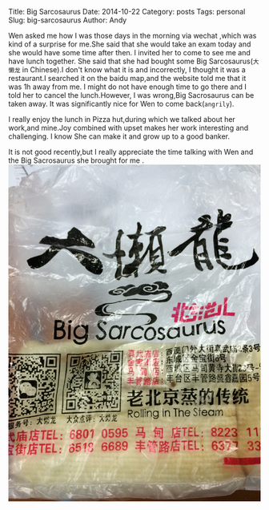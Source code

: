 Title: Big Sarcosaurus 
Date: 2014-10-22
Category: posts
Tags: personal
Slug: big-sarcosaurus
Author: Andy

Wen asked me how I was those days  in the morning via wechat ,which was kind of a surprise for me.She said that she 
would take an exam today and she would have some time after then. I invited her to come to see me and have lunch 
together. She said that she had bought some Big Sarcosaurus(`大懒龙` in Chinese).I  don't know what
it is and incorrectly, I thought it was a restaurant.I searched it on the baidu map,and the website told me  that it
was 1h away from me. I might do not have enough time to go there and I told her to cancel the lunch.However,
I was wrong,Big Sacrosaurus can be taken away. It was significantly nice for Wen to come back(`angrily`).

I really enjoy the lunch in Pizza hut,during which we talked about her work,and mine.Joy combined with upset makes her
work interesting and challenging. I know She can make it and grow up to a good banker.

It is not good recently,but I really appreciate the time talking with Wen and the Big Sacrosaurus she brought for me .
<img src="/static/images/bigsarcosaurus.jpg" alt="Big Sarcosaurus" class="carousel-inner img-responsive img-rounded"/>

